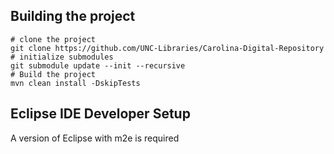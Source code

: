 Building the project
--------------------
```
# clone the project
git clone https://github.com/UNC-Libraries/Carolina-Digital-Repository
# initialize submodules
git submodule update --init --recursive
# Build the project
mvn clean install -DskipTests
```

Eclipse IDE Developer Setup
---------------------------
A version of Eclipse with m2e is required
